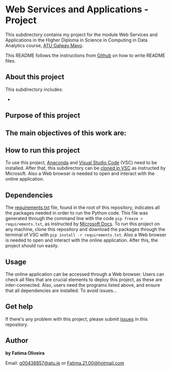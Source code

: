 # Web Services and Applications - Project

This subdirectory contains my project for the module Web Services and Applications in the Higher Diploma in Science in Computing in Data Analytics course, [ATU Galway Mayo](https://www.gmit.ie/).

This README follows the instructions from [Github](https://docs.github.com/en/repositories/managing-your-repositorys-settings-and-features/customizing-your-repository/about-readmes) on how to write README files.

## About this project

This subdirectory includes:

- 

## Purpose of this project

The main objectives of this work are:
-

## How to run this project

To use this project, [Anaconda](https://www.anaconda.com/download) and [Visual Studio Code](https://code.visualstudio.com/Download) (VSC) need to be installed. After that, this subdirectory can be [cloned in VSC](https://github.com/MicrosoftDocs/azure-dev-docs/blob/main/articles/javascript/how-to/with-visual-studio-code/clone-github-repository.md) as instructed by Microsoft. Also a Web browser is needed to open and interact with the online application. 

## Dependencies

The [requirements.txt](https://github.com/FatimaBOliveira/Programming-for-data-analytics/blob/main/requirements.txt) file, found in the root of this repository, indicates all the packages needed in order to run the Python code. This file was generated through the command line with the code `pip freeze > requirements.txt`, as instructed by [Microsoft Docs](https://github.com/MicrosoftDocs/visualstudio-docs/blob/main/docs/python/managing-required-packages-with-requirements-txt.md). To run this project on any machine, clone this repository and download the packages through the terminal of VSC with `pip install -r requirements.txt`. Also a Web browser is needed to open and interact with the online application. After this, the project should run easily.

## Usage

The online application can be accessed through a Web browser. Users can check all files that are crucial elements to deploy this project, as these are inter-connected. Also, users need the programs listed above, and ensure that all dependencies are installed. To avoid issues...

## Get help

If there's any problem with this project, please submit [issues](https://github.com/FatimaBOliveira/Programming-for-data-analytics/issues) in this repository.

## Author

**by Fatima Oliveira** 

Email: g00438857@atu.ie or Fatima.21.00@hotmail.com